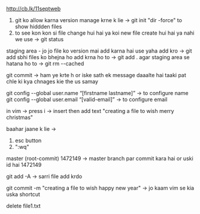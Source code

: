 http://cb.lk/11septweb


1. git ko allow karna version manage krne k lie -> git init
"dir -force" to show hiddden files
2. to see kon kon si file change hui hai ya koi new file create hui hai ya nahi we use -> git status

staging area - jo jo file ko version mai add karna hai use yaha add kro -> git add <file>
sbhi files ko bhejna ho add krna ho to -> git add .
agar staging area se hatana ho to -> git rm --cached <file>

git commit -> ham ye krte h or iske sath ek message daaalte hai taaki pat chle ki kya chnages kie the us samay

git config --global user.name “[firstname lastname]” -> to configure name
git config --global user.email “[valid-email]” -> to configure email

in vim ->
press i -> insert
then add text "creating a file to wish merry christmas"

baahar jaane k lie ->
1. esc button
2. ":wq"

master (root-commit) 1472149 -> master branch par commit kara hai or uski id hai 1472149

 git add -A -> sarri file add krdo

 git commit -m "creating a file to wish happy new year" -> jo kaam vim se kia uska shortcut

 delete file1.txt